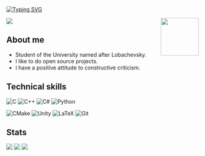 [![Typing SVG](https://readme-typing-svg.herokuapp.com?font=Fira+Code&size=25&duration=5500&pause=7000&color=08E50A&background=000000&center=true&vCenter=true&width=500&lines=Hi!+My+name+is+Artyom)](https://git.io/typing-svg)

<img align="right" src='https://user-images.githubusercontent.com/5713670/87202985-820dcb80-c2b6-11ea-9f56-7ec461c497c3.gif' width='99'>

<p align="left"> 
  <img src="https://profile-counter.glitch.me/Kuznetsov-Artyom/count.svg" />
</p>

## About me
* Student of the University named after Lobachevsky.
* I like to do open source projects.
* I have a positive attitude to constructive criticism.

## Technical skills
![C](https://img.shields.io/badge/c-%2300599C.svg?style=for-the-badge&logo=c&logoColor=white) 
![C++](https://img.shields.io/badge/c++-%2300599C.svg?style=for-the-badge&logo=c%2B%2B&logoColor=white)
![C#](https://img.shields.io/badge/c%23-%23239120.svg?style=for-the-badge&logo=c-sharp&logoColor=white)
![Python](https://img.shields.io/badge/python-3670A0?style=for-the-badge&logo=python&logoColor=ffdd54)

![CMake](https://img.shields.io/badge/CMake-%23008FBA.svg?style=for-the-badge&logo=cmake&logoColor=white)
![Unity](https://img.shields.io/badge/unity-%23000000.svg?style=for-the-badge&logo=unity&logoColor=white)
![LaTeX](https://img.shields.io/badge/latex-%23008080.svg?style=for-the-badge&logo=latex&logoColor=white)
![Git](https://img.shields.io/badge/git-%23F05033.svg?style=for-the-badge&logo=git&logoColor=white)

## Stats
![](https://github-profile-summary-cards.vercel.app/api/cards/profile-details?username=Kuznetsov-Artyom&theme=github_dark)
![](https://github-profile-summary-cards.vercel.app/api/cards/stats?username=Kuznetsov-Artyom&theme=github_dark)
![](https://github-profile-summary-cards.vercel.app/api/cards/productive-time?username=Kuznetsov-Artyom&theme=github_dark&utcOffset=3)
